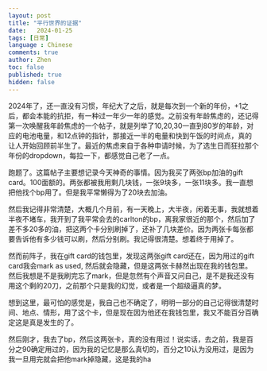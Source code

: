 ```yaml
---
layout: post
title: "平行世界的证据"
date:   2024-01-25
tags: [日常]
language : Chinese
comments: true
author: Zhen
toc: false
published: true
hidden: false
---
```

2024年了，还一直没有习惯，年纪大了之后，就是每次到一个新的年份，+1之后，都会本能的抗拒，有一种过一年少一年的感觉。之前没有年龄焦虑的，还记得第一次唤醒我年龄焦虑的一个帖子，就是列举了10,20,30一直到80岁的年龄，对应的电池电量，和12点钟的指针，那接近一半的电量和快到午饭的时间点，真的让人开始回顾前半生了。最近的焦虑来自于各种申请时候，为了选生日而狂拉那个年份的dropdown，每拉一下，都感觉自己老了一点。

跑题了。这篇帖子主要想记录今天神奇的事情。因为我买了两张bp加油的gift card。100面额的。两张都被我用剩几块钱，一张9块多，一张11块多。我一直想把他找个bp用了。但是我平常懒得为了20块去加油。

然后我记得非常清楚，大概几个月前，有一天晚上，大半夜，闲着无事，我就想着半夜不堵车，我开到了我平常会去的carlton的bp，离我家很近的那个，然后加了差不多20多的油，把这两个卡分别刷掉了，还补了几块差价。因为两张卡每张都要告诉他有多少钱可以刷，然后分别刷。我记得很清楚。想着终于用掉了。

然而前阵子，我在gift card的钱包里，发现这两张gift card还在，因为用过的gift card我会mark as used, 然后就会隐藏，但是这两张卡赫然出现在我的钱包里。然后我想是不是我刷完忘了mark，但是忽然有个声音又问自己，是不是我还没有用这个剩的20刀，之前那个只是我的幻觉，或者是一个超级逼真的梦。

想到这里，最可怕的感觉是，我自己也不确定了，明明一部分的自己记得很清楚时间、地点、情形，用了这个卡，但是现在因为他还在我钱包里，我又不能百分百确定这是真是发生的了。

然后刚才，我去了bp，然后这两张卡，真的没有用过！说实话，去之前，我是百分之90确定用过的，因为我的记忆是那么真切的，百分之10认为没用过，是因为我一旦用完就会把他mark掉隐藏，这是我的ha
<!--stackedit_data:
eyJoaXN0b3J5IjpbLTU4Njc5NDkzMF19
-->